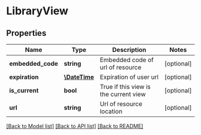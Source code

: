 # LibraryView

## Properties
Name | Type | Description | Notes
------------ | ------------- | ------------- | -------------
**embedded_code** | **string** | Embedded code of url of resource | [optional] 
**expiration** | [**\DateTime**](\DateTime.md) | Expiration of user url | [optional] 
**is_current** | **bool** | True if this view is the current view | [optional] 
**url** | **string** | Url of resource location | [optional] 

[[Back to Model list]](../README.md#documentation-for-models) [[Back to API list]](../README.md#documentation-for-api-endpoints) [[Back to README]](../README.md)


